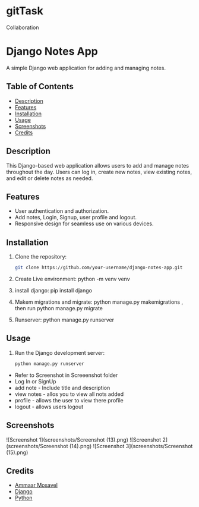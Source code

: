 # gitTask
Collaboration
# Django Notes App

A simple Django web application for adding and managing notes.

## Table of Contents

- [Description](#description)
- [Features](#features)
- [Installation](#installation)
- [Usage](#usage)
- [Screenshots](#screenshots)
- [Credits](#credits)

## Description

This Django-based web application allows users to add and manage notes throughout the day. Users can log in, create new notes, view existing notes, and edit or delete notes as needed.

## Features

- User authentication and authorization.
- Add notes, Login, Signup, user profile and logout.
- Responsive design for seamless use on various devices.

## Installation

1. Clone the repository:

   ```bash
   git clone https://github.com/your-username/django-notes-app.git

2. Create Live environment: python -m venv venv

3. install django: pip install django

4. Makem migrations and migrate: python manage.py makemigrations , then run python manage.py migrate

4. Runserver: python manage.py runserver

## Usage

1. Run the Django development server:

   ```bash
   python manage.py runserver

- Refer to Screenshot in Screeenshot folder
- Log In or SignUp
- add note - Include title and description
- view notes - allos you to view all nots added
- profile - allows the user to view there profile
- logout - allows users logout 

## Screenshots

![Screenshot 1](screenshots/Screenshot (13).png)
![Screenshot 2](screenshots/Screenshot (14).png)
![Screenshot 3](screenshots/Screenshot (15).png)

## Credits

- [Ammaar Mosavel](https://github.com/monark17)
- [Django](https://www.djangoproject.com/)
- [Python](https://www.python.org/)
